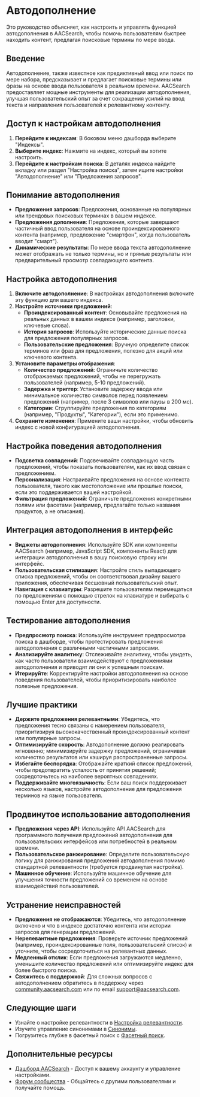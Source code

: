 # Автодополнение

Это руководство объясняет, как настроить и управлять функцией автодополнения в AACSearch, чтобы помочь пользователям быстрее находить контент, предлагая поисковые термины по мере ввода.

## Введение

Автодополнение, также известное как предиктивный ввод или поиск по мере набора, предсказывает и предлагает поисковые термины или фразы на основе ввода пользователя в реальном времени. AACSearch предоставляет мощные инструменты для реализации автодополнения, улучшая пользовательский опыт за счет сокращения усилий на ввод текста и направления пользователей к релевантному контенту.

## Доступ к настройкам автодополнения

1. **Перейдите к индексам**: В боковом меню дашборда выберите "Индексы".
2. **Выберите индекс**: Нажмите на индекс, который вы хотите настроить.
3. **Перейдите к настройкам поиска**: В деталях индекса найдите вкладку или раздел "Настройка поиска", затем ищите настройки "Автодополнение" или "Предложения запросов".

## Понимание автодополнения

- **Предложения запросов**: Предложения, основанные на популярных или трендовых поисковых терминах в вашем индексе.
- **Предложения дополнения**: Предложения, которые завершают частичный ввод пользователя на основе проиндексированного контента (например, предложение "смартфон", когда пользователь вводит "смарт").
- **Динамические результаты**: По мере ввода текста автодополнение может отображать не только термины, но и прямые результаты или предварительный просмотр совпадающего контента.

## Настройка автодополнения

1. **Включите автодополнение**: В настройках автодополнения включите эту функцию для вашего индекса.
2. **Настройте источники предложений**:
   - **Проиндексированный контент**: Основывайте предложения на реальных данных в вашем индексе (например, заголовки, ключевые слова).
   - **История запросов**: Используйте исторические данные поиска для предложения популярных запросов.
   - **Пользовательские предложения**: Вручную определите список терминов или фраз для предложения, полезно для акций или ключевого контента.
3. **Установите параметры отображения**:
   - **Количество предложений**: Ограничьте количество отображаемых предложений, чтобы не перегружать пользователей (например, 5-10 предложений).
   - **Задержка и триггер**: Установите задержку ввода или минимальное количество символов перед появлением предложений (например, после 3 символов или паузы в 200 мс).
   - **Категории**: Сгруппируйте предложения по категориям (например, "Продукты", "Категории"), если это применимо.
4. **Сохраните изменения**: Примените ваши настройки, чтобы обновить индекс с новой конфигурацией автодополнения.

## Настройка поведения автодополнения

- **Подсветка совпадений**: Подсвечивайте совпадающую часть предложений, чтобы показать пользователям, как их ввод связан с предложением.
- **Персонализация**: Настраивайте предложения на основе контекста пользователя, такого как местоположение или прошлые поиски, если это поддерживается вашей настройкой.
- **Фильтрация предложений**: Ограничьте предложения конкретными полями или фасетами (например, предлагайте только названия продуктов, а не описания).

## Интеграция автодополнения в интерфейс

- **Виджеты автодополнения**: Используйте SDK или компоненты AACSearch (например, JavaScript SDK, компоненты React) для интеграции автодополнения в вашу поисковую строку или интерфейс.
- **Пользовательская стилизация**: Настройте стиль выпадающего списка предложений, чтобы он соответствовал дизайну вашего приложения, обеспечивая бесшовный пользовательский опыт.
- **Навигация с клавиатуры**: Разрешите пользователям перемещаться по предложениям с помощью стрелок на клавиатуре и выбирать с помощью Enter для доступности.

## Тестирование автодополнения

- **Предпросмотр поиска**: Используйте инструмент предпросмотра поиска в дашборде, чтобы протестировать предложения автодополнения с различными частичными запросами.
- **Анализируйте аналитику**: Отслеживайте аналитику, чтобы увидеть, как часто пользователи взаимодействуют с предложениями автодополнения и приводят ли они к успешным поискам.
- **Итерируйте**: Корректируйте настройки автодополнения на основе поведения пользователей, чтобы приоритизировать наиболее полезные предложения.

## Лучшие практики

- **Держите предложения релевантными**: Убедитесь, что предложения тесно связаны с намерением пользователя, приоритизируя высококачественный проиндексированный контент или популярные запросы.
- **Оптимизируйте скорость**: Автодополнение должно реагировать мгновенно; минимизируйте задержку предложений, ограничивая количество результатов или кэшируя распространенные запросы.
- **Избегайте беспорядка**: Отображайте краткий список предложений, чтобы предотвратить усталость от принятия решений; сосредоточьтесь на наиболее вероятных совпадениях.
- **Поддерживайте многоязычность**: Если ваш поиск поддерживает несколько языков, настройте автодополнение для предложения терминов на языке пользователя.

## Продвинутое использование автодополнения

- **Предложения через API**: Используйте API AACSearch для программного получения предложений автодополнения для пользовательских интерфейсов или потребностей в реальном времени.
- **Пользовательское ранжирование**: Определите пользовательскую логику для ранжирования предложений автодополнения помимо стандартной релевантности (требуется продвинутая настройка).
- **Машинное обучение**: Используйте машинное обучение для улучшения точности предложений со временем на основе взаимодействий пользователей.

## Устранение неисправностей

- **Предложения не отображаются**: Убедитесь, что автодополнение включено и что в индексе достаточно контента или истории запросов для генерации предложений.
- **Нерелевантные предложения**: Проверьте источник предложений (например, проиндексированные поля, пользовательский список) и уточните, чтобы сосредоточиться на релевантных данных.
- **Медленный отклик**: Если предложения загружаются медленно, уменьшите количество предложений или оптимизируйте индекс для более быстрого поиска.
- **Свяжитесь с поддержкой**: Для сложных вопросов с автодополнением обратитесь в поддержку через [community.aacsearch.com](https://community.aacsearch.com) или по email support@aacsearch.com.

## Следующие шаги

- Узнайте о настройке релевантности в [Настройка релевантности](../search/relevance.md).
- Изучите управление синонимами в [Синонимы](../search/synonyms.md).
- Погрузитесь глубже в фасетный поиск с [Фасетный поиск](../search/facets.md).

## Дополнительные ресурсы

- [Дашборд AACSearch](https://dashboard.aacsearch.com) - Доступ к вашему аккаунту и управление настройками.
- [Форум сообщества](https://community.aacsearch.com) - Общайтесь с другими пользователями и получайте помощь.
